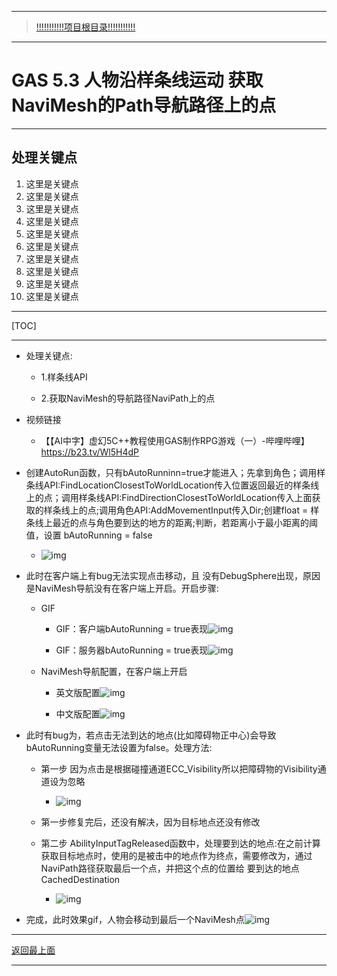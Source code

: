___________________________________________________________________________________________
> [!!!!!!!!!!!项目根目录!!!!!!!!!!!](./!!!!!!!!!!!项目目录!!!!!!!!!!!.md)

___________________________________________________________________________________________

# GAS 5.3 人物沿样条线运动 获取NaviMesh的Path导航路径上的点
___________________________________________________________________________________________
## 处理关键点
1. 这里是关键点
2. 这里是关键点
3. 这里是关键点
4. 这里是关键点
5. 这里是关键点
6. 这里是关键点
7. 这里是关键点
8. 这里是关键点
9. 这里是关键点
10. 这里是关键点
___________________________________________________________________________________________

[TOC]

___________________________________________________________________________________________

- 处理关键点:

  - 1.样条线API

  - 2.获取NaviMesh的导航路径NaviPath上的点

- 视频链接

  - 【【AI中字】虚幻5C++教程使用GAS制作RPG游戏（一）-哔哩哔哩】 https://b23.tv/Wl5H4dP

- 创建AutoRun函数，只有bAutoRunninn=true才能进入；先拿到角色；调用样条线API:FindLocationClosestToWorldLocation传入位置返回最近的样条线上的点；调用样条线API:FindDirectionClosestToWorldLocation传入上面获取的样条线上的点;调用角色API:AddMovementInput传入Dir;创建float =  样条线上最近的点与角色要到达的地方的距离;判断，若距离小于最小距离的阈值，设置 bAutoRunning = false

  - ![img](https://api2.mubu.com/v3/document_image/25165450_d9d793bf-7c27-448f-afa4-1208627bb874.png)

- 此时在客户端上有bug无法实现点击移动，且 没有DebugSphere出现，原因是NaviMesh导航没有在客户端上开启。开启步骤:

  - GIF

    - GIF：客户端bAutoRunning = true表现![img](https://api2.mubu.com/v3/document_image/25165450_b01c9809-2074-4bc6-eeff-47c4e156ce1f.gif)

    - GIF：服务器bAutoRunning = true表现![img](https://api2.mubu.com/v3/document_image/25165450_92e5ec3b-016b-42f2-8933-2578c72a023a.gif)

  - NaviMesh导航配置，在客户端上开启

    - 英文版配置![img](https://api2.mubu.com/v3/document_image/ceffbe31-eceb-4b8e-88ce-7cef5e8c4999.jpg)

    - 中文版配置![img](https://api2.mubu.com/v3/document_image/25165450_a6726681-ea8d-4813-e5a4-45a929ec1f30.png)

- 此时有bug为，若点击无法到达的地点(比如障碍物正中心)会导致bAutoRunning变量无法设置为false。处理方法:

  - 第一步  因为点击是根据碰撞通道ECC_Visibility所以把障碍物的Visibility通道设为忽略
    - ![img](https://api2.mubu.com/v3/document_image/25165450_a6b20e49-1ae9-4f5f-ef69-5cf5cf88fc9e.png)

  - 第一步修复完后，还没有解决，因为目标地点还没有修改

  - 第二步 AbilityInputTagReleased函数中，处理要到达的地点:在之前计算获取目标地点时，使用的是被击中的地点作为终点，需要修改为，通过NaviPath路径获取最后一个点，并把这个点的位置给 要到达的地点CachedDestination
    - ![img](https://api2.mubu.com/v3/document_image/25165450_78d385c0-14c4-4e57-9e3e-dc5f42b46552.png)

- 完成，此时效果gif，人物会移动到最后一个NaviMesh点![img](https://api2.mubu.com/v3/document_image/25165450_396df62c-527b-4182-8b96-e7c7eef5f2be.gif)

___________________________________________________________________________________________

[返回最上面](#处理关键点)
___________________________________________________________________________________________